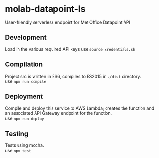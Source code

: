 # molab-datapoint-ls
User-friendly serverless endpoint for Met Office Datapoint API

## Development
Load in the various required API keys
use `source credentials.sh`

## Compilation
Project src is written in ES6, compiles to ES2015 in `./dist` directory.   
use `npm run compile`

## Deployment
Compile and deploy this service to AWS Lambda; creates the function and an associated API Gateway endpoint for the function.  
use `npm run deploy`

## Testing
Tests using mocha.  
use `npm test`


